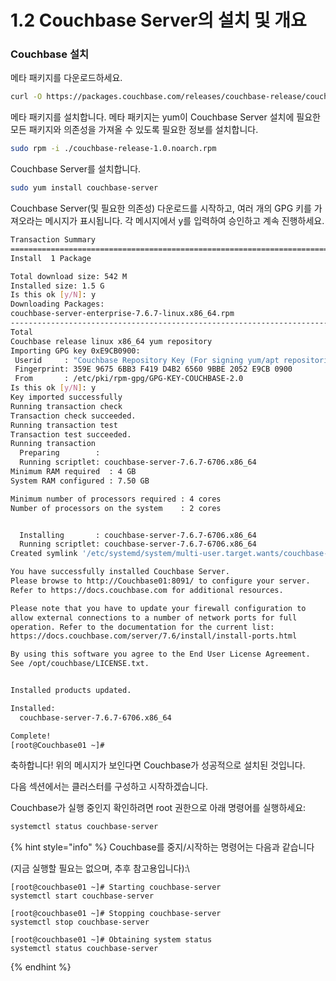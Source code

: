 # 1.2 Couchbase Server의 설치 및 개요

### Couchbase 설치

메타 패키지를 다운로드하세요.

```bash
curl -O https://packages.couchbase.com/releases/couchbase-release/couchbase-release-1.0.noarch.rpm
```



메타 패키지를 설치합니다. 메타 패키지는 yum이 Couchbase Server 설치에 필요한 모든 패키지와 의존성을 가져올 수 있도록 필요한 정보를 설치합니다.

```bash
sudo rpm -i ./couchbase-release-1.0.noarch.rpm
```



Couchbase Server를 설치합니다.

```bash
sudo yum install couchbase-server
```



Couchbase Server(및 필요한 의존성) 다운로드를 시작하고, 여러 개의 GPG 키를 가져오라는 메시지가 표시됩니다. 각 메시지에서 y를 입력하여 승인하고 계속 진행하세요.

```bash
Transaction Summary
=========================================================================================================================================
Install  1 Package

Total download size: 542 M
Installed size: 1.5 G
Is this ok [y/N]: y
Downloading Packages:
couchbase-server-enterprise-7.6.7-linux.x86_64.rpm                                                        15 MB/s | 542 MB     00:36    
-----------------------------------------------------------------------------------------------------------------------------------------
Total                                                                                                     15 MB/s | 542 MB     00:36     
Couchbase release linux x86_64 yum repository                                                            1.6 MB/s | 1.7 kB     00:00    
Importing GPG key 0xE9CB0900:
 Userid     : "Couchbase Repository Key (For signing yum/apt repositories) <build-team@couchbase.com>"
 Fingerprint: 359E 9675 6BB3 F419 D4B2 6560 9BBE 2052 E9CB 0900
 From       : /etc/pki/rpm-gpg/GPG-KEY-COUCHBASE-2.0
Is this ok [y/N]: y
Key imported successfully
Running transaction check
Transaction check succeeded.
Running transaction test
Transaction test succeeded.
Running transaction
  Preparing        :                                                                                                                 1/1 
  Running scriptlet: couchbase-server-7.6.7-6706.x86_64                                                                              1/1 
Minimum RAM required  : 4 GB
System RAM configured : 7.50 GB

Minimum number of processors required : 4 cores
Number of processors on the system    : 2 cores


  Installing       : couchbase-server-7.6.7-6706.x86_64                                                                              1/1 
  Running scriptlet: couchbase-server-7.6.7-6706.x86_64                                                                              1/1 
Created symlink '/etc/systemd/system/multi-user.target.wants/couchbase-server.service' → '/usr/lib/systemd/system/couchbase-server.service'.

You have successfully installed Couchbase Server.
Please browse to http://Couchbase01:8091/ to configure your server.
Refer to https://docs.couchbase.com for additional resources.

Please note that you have to update your firewall configuration to
allow external connections to a number of network ports for full
operation. Refer to the documentation for the current list:
https://docs.couchbase.com/server/7.6/install/install-ports.html

By using this software you agree to the End User License Agreement.
See /opt/couchbase/LICENSE.txt.


Installed products updated.

Installed:
  couchbase-server-7.6.7-6706.x86_64                                                                                                     

Complete!
[root@Couchbase01 ~]# 

```



축하합니다! 위의 메시지가 보인다면 Couchbase가 성공적으로 설치된 것입니다.

다음 섹션에서는 클러스터를 구성하고 시작하겠습니다.



Couchbase가 실행 중인지 확인하려면 root 권한으로 아래 명령어를 실행하세요:

```bash
systemctl status couchbase-server
```



{% hint style="info" %}
Couchbase를 중지/시작하는 명령어는 다음과 같습니다

(지금 실행할 필요는 없으며, 추후 참고용입니다):\


```
[root@couchbase01 ~]# Starting couchbase-server
systemctl start couchbase-server

[root@couchbase01 ~]# Stopping couchbase-server
systemctl stop couchbase-server

[root@couchbase01 ~]# Obtaining system status
systemctl status couchbase-server
```
{% endhint %}



